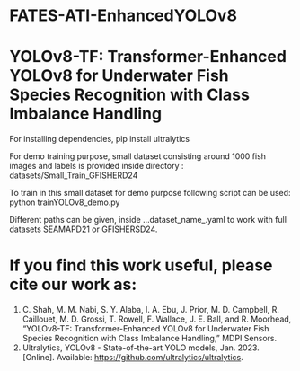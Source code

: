 # FATES-ATI-EnhancedYOLOv8
# YOLOv8-TF: Transformer-Enhanced YOLOv8 for Underwater Fish Species Recognition with Class Imbalance Handling

For installing dependencies, pip install ultralytics

For demo training purpose, small dataset consisting around 1000 fish images and labels is provided inside directory : datasets/Small_Train_GFISHERD24

To train in this small dataset for demo purpose following script can be used:
python trainYOLOv8_demo.py

Different paths can be given, inside ...dataset_name_.yaml to work with full datasets SEAMAPD21 or GFISHERSD24.



# If you find this work useful, please cite our work as:
1. C. Shah, M. M. Nabi, S. Y. Alaba, I. A. Ebu, J. Prior, M. D. Campbell, R. Caillouet, M. D. Grossi, T. Rowell, F. Wallace, J. E. Ball, and R. Moorhead, “YOLOv8-TF: Transformer-Enhanced YOLOv8 for Underwater Fish Species Recognition with Class Imbalance Handling,” MDPI Sensors.
2. Ultralytics, YOLOv8 - State-of-the-art YOLO models, Jan. 2023. [Online]. Available: https://github.com/ultralytics/ultralytics.


